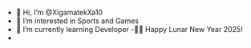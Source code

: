 - 👋 Hi, I’m @XigamatekXa10
- 👀 I’m interested in Sports and Games
- 🌱 I’m currently learning Developer
-🌸🌸 Happy Lunar New Year 2025!
-

<!---
XigamatekXa10/XigamatekXa10 is a ✨ special ✨ repository because its `README.md` (this file) appears on your GitHub profile.
You can click the Preview link to take a look at your changes.
--->
